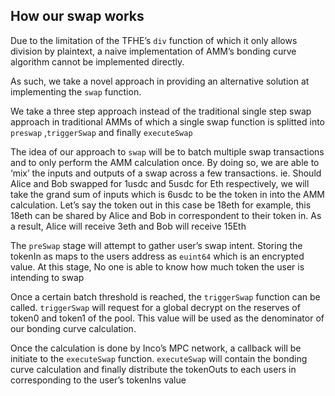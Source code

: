 ## How our  swap works

Due to the limitation of the TFHE’s `div` function of which it only allows division by plaintext, a naive implementation of AMM’s bonding curve algorithm cannot be implemented directly. 

As such, we take a novel approach in providing an alternative solution at implementing the `swap` function. 

We take a three step approach instead of the traditional single step swap approach in traditional AMMs of which a single swap function is splitted into `preswap` ,`triggerSwap` and finally `executeSwap` 

The idea of our approach to `swap` will be to batch multiple swap transactions and to only perform the AMM calculation once. By doing so, we are able to ‘mix’ the inputs and outputs of a swap across a few transactions. ie. Should Alice and Bob swapped for 1usdc and 5usdc for Eth respectively, we will take the grand sum of inputs which is 6usdc to be the token in into the AMM calculation. Let’s say the token out in this case be 18eth for example, this 18eth can be shared by Alice and Bob in correspondent to their token in. As a result, Alice will receive 3eth and Bob will receive 15Eth

The `preSwap` stage will attempt to gather user’s swap intent. Storing the tokenIn as maps to the users address as `euint64` which is an encrypted value. At this stage, No one is able to know how much token the user is intending to swap

Once a certain batch threshold is reached, the `triggerSwap` function can be called. `triggerSwap` will request for a global decrypt on the reserves of token0 and token1 of the pool. This value will be used as the denominator of our bonding curve calculation.

Once the calculation is done by Inco’s MPC network, a callback will be initiate to the `executeSwap` function. `executeSwap` will contain the bonding curve calculation and finally distribute the tokenOuts to each users in corresponding to the user’s tokenIns value
